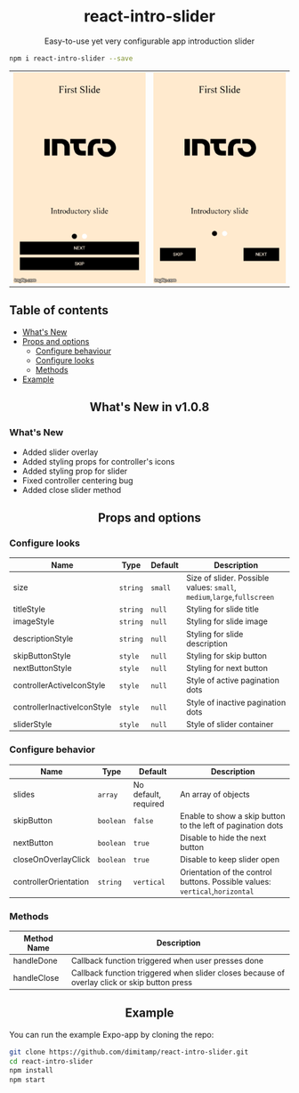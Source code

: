 <h1 align="center">react-intro-slider</h1>

<p align="center">Easy-to-use yet very configurable app introduction slider</p>

```sh
npm i react-intro-slider --save
```
| | |
|-|-|
![Slider With Vertical Controller gif](images/Vertical-Controller.gif) | ![Slider with Horizontal Controller gif](images/Horizontal-Controller.gif)

## Table of contents
  * [What's New](#whats-new)
  * [Props and options](#props-and-options)
    * [Configure behaviour](#configure-behaviour)
    * [Configure looks](#configure-looks)
    * [Methods](#methods)
  * [Example](#example)
 
<h2 align="center">What's New in v1.0.8</h2>

### What's New

- Added slider overlay
- Added styling props for controller's icons
- Added styling prop for slider
- Fixed controller centering bug
- Added close slider method

<h2 align="center">Props and options</h2>

### Configure looks

Name                       | Type       | Default                   | Description
---------------------------|------------|---------------------------|--------------
size                       | `string`   | `small`                   | Size of slider. Possible values: `small`, `medium`,`large`,`fullscreen`
titleStyle                 | `string`   | `null`                    | Styling for slide title
imageStyle                 | `string`   | `null`                    | Styling for slide image
descriptionStyle           | `string`   | `null`                    | Styling for slide description
skipButtonStyle            | `style`    | `null`                    | Styling for skip button
nextButtonStyle            | `style`    | `null`                    | Styling for next button
controllerActiveIconStyle  | `style`    | `null`                    | Style of active pagination dots
controllerInactiveIconStyle| `style`    | `null`                    | Style of inactive pagination dots
sliderStyle                | `style`    | `null`                    | Style of slider container


### Configure behavior

Name                  | Type       | Default                   | Description
----------------------|------------|---------------------------|--------------
slides                | `array`    | No default, required      | An array of objects 
skipButton            | `boolean`  | `false`                   | Enable to show a skip button to the left of pagination dots 
nextButton            | `boolean`  | `true`                    | Disable to hide the next button
closeOnOverlayClick   | `boolean`  | `true`                    | Disable to keep slider open 
controllerOrientation | `string`   | `vertical`                | Orientation of the control buttons. Possible values: `vertical`,`horizontal`

### Methods
Method Name | Description
------------|----------------
handleDone  | Callback function triggered when user presses done
handleClose | Callback function triggered when slider closes because of overlay click or skip button press



<h2 align="center">Example</h2>

You can run the example Expo-app by cloning the repo:


```sh
git clone https://github.com/dimitamp/react-intro-slider.git
cd react-intro-slider 
npm install
npm start 
```
